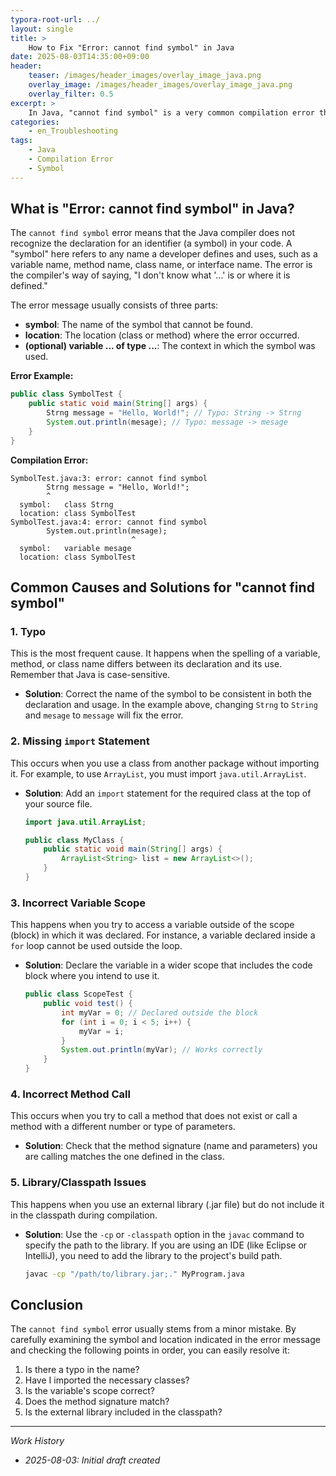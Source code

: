```yaml
---
typora-root-url: ../
layout: single
title: >
    How to Fix "Error: cannot find symbol" in Java
date: 2025-08-03T14:35:00+09:00
header:
    teaser: /images/header_images/overlay_image_java.png
    overlay_image: /images/header_images/overlay_image_java.png
    overlay_filter: 0.5
excerpt: >
    In Java, "cannot find symbol" is a very common compilation error that occurs when the compiler cannot find the identifier (variable, method, class, etc.) used in the code. This article explains its causes and solutions.
categories:
    - en_Troubleshooting
tags:
    - Java
    - Compilation Error
    - Symbol
---
```


## What is "Error: cannot find symbol" in Java?

The `cannot find symbol` error means that the Java compiler does not recognize the declaration for an identifier (a symbol) in your code. A "symbol" here refers to any name a developer defines and uses, such as a variable name, method name, class name, or interface name. The error is the compiler's way of saying, "I don't know what '...' is or where it is defined."

The error message usually consists of three parts:
- **symbol**: The name of the symbol that cannot be found.
- **location**: The location (class or method) where the error occurred.
- **(optional) variable ... of type ...**: The context in which the symbol was used.

**Error Example:**
```java
public class SymbolTest {
    public static void main(String[] args) {
        Strng message = "Hello, World!"; // Typo: String -> Strng
        System.out.println(mesage); // Typo: message -> mesage
    }
}
```

**Compilation Error:**
```
SymbolTest.java:3: error: cannot find symbol
        Strng message = "Hello, World!";
        ^
  symbol:   class Strng
  location: class SymbolTest
SymbolTest.java:4: error: cannot find symbol
        System.out.println(mesage);
                           ^
  symbol:   variable mesage
  location: class SymbolTest
```

## Common Causes and Solutions for "cannot find symbol"

### 1. Typo

This is the most frequent cause. It happens when the spelling of a variable, method, or class name differs between its declaration and its use. Remember that Java is case-sensitive.

- **Solution**: Correct the name of the symbol to be consistent in both the declaration and usage. In the example above, changing `Strng` to `String` and `mesage` to `message` will fix the error.

### 2. Missing `import` Statement

This occurs when you use a class from another package without importing it. For example, to use `ArrayList`, you must import `java.util.ArrayList`.

- **Solution**: Add an `import` statement for the required class at the top of your source file.
    ```java
    import java.util.ArrayList;

    public class MyClass {
        public static void main(String[] args) {
            ArrayList<String> list = new ArrayList<>();
        }
    }
    ```

### 3. Incorrect Variable Scope

This happens when you try to access a variable outside of the scope (block) in which it was declared. For instance, a variable declared inside a `for` loop cannot be used outside the loop.

- **Solution**: Declare the variable in a wider scope that includes the code block where you intend to use it.
    ```java
    public class ScopeTest {
        public void test() {
            int myVar = 0; // Declared outside the block
            for (int i = 0; i < 5; i++) {
                myVar = i;
            }
            System.out.println(myVar); // Works correctly
        }
    }
    ```

### 4. Incorrect Method Call

This occurs when you try to call a method that does not exist or call a method with a different number or type of parameters.

- **Solution**: Check that the method signature (name and parameters) you are calling matches the one defined in the class.

### 5. Library/Classpath Issues

This happens when you use an external library (.jar file) but do not include it in the classpath during compilation.

- **Solution**: Use the `-cp` or `-classpath` option in the `javac` command to specify the path to the library. If you are using an IDE (like Eclipse or IntelliJ), you need to add the library to the project's build path.
    ```bash
    javac -cp "/path/to/library.jar;." MyProgram.java
    ```

## Conclusion

The `cannot find symbol` error usually stems from a minor mistake. By carefully examining the symbol and location indicated in the error message and checking the following points in order, you can easily resolve it:
1.  Is there a typo in the name?
2.  Have I imported the necessary classes?
3.  Is the variable's scope correct?
4.  Does the method signature match?
5.  Is the external library included in the classpath?

---
*Work History*
- *2025-08-03: Initial draft created*